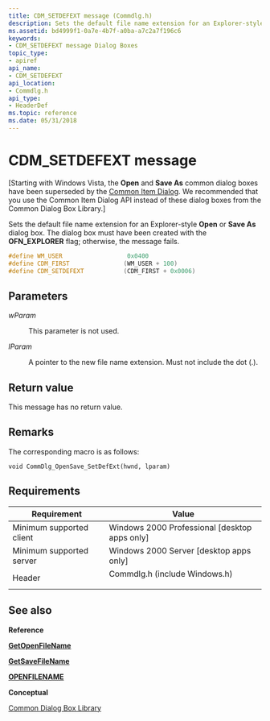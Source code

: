 ```yaml
---
title: CDM_SETDEFEXT message (Commdlg.h)
description: Sets the default file name extension for an Explorer-style Open or Save As dialog box.
ms.assetid: bd4999f1-0a7e-4b7f-a0ba-a7c2a7f196c6
keywords:
- CDM_SETDEFEXT message Dialog Boxes
topic_type:
- apiref
api_name:
- CDM_SETDEFEXT
api_location:
- Commdlg.h
api_type:
- HeaderDef
ms.topic: reference
ms.date: 05/31/2018
---
```


# CDM\_SETDEFEXT message

\[Starting with Windows Vista, the **Open** and **Save As** common dialog boxes have been superseded by the [Common Item Dialog](/previous-versions/windows/desktop/legacy/bb776913(v=vs.85)). We recommended that you use the Common Item Dialog API instead of these dialog boxes from the Common Dialog Box Library.\]

Sets the default file name extension for an Explorer-style **Open** or **Save As** dialog box. The dialog box must have been created with the **OFN\_EXPLORER** flag; otherwise, the message fails.


```C++
#define WM_USER                  0x0400
#define CDM_FIRST               (WM_USER + 100)
#define CDM_SETDEFEXT           (CDM_FIRST + 0x0006)
```



## Parameters

<dl> <dt>

*wParam* 
</dt> <dd>

This parameter is not used.

</dd> <dt>

*lParam* 
</dt> <dd>

A pointer to the new file name extension. Must not include the dot (.).

</dd> </dl>

## Return value

This message has no return value.

## Remarks

The corresponding macro is as follows:

``` syntax
void CommDlg_OpenSave_SetDefExt(hwnd, lparam)
```

## Requirements



| Requirement | Value |
|-------------------------------------|----------------------------------------------------------------------------------------------------------|
| Minimum supported client<br/> | Windows 2000 Professional \[desktop apps only\]<br/>                                               |
| Minimum supported server<br/> | Windows 2000 Server \[desktop apps only\]<br/>                                                     |
| Header<br/>                   | <dl> <dt>Commdlg.h (include Windows.h)</dt> </dl> |



## See also

<dl> <dt>

**Reference**
</dt> <dt>

[**GetOpenFileName**](/windows/desktop/api/Commdlg/nf-commdlg-getopenfilenamea)
</dt> <dt>

[**GetSaveFileName**](/windows/desktop/api/Commdlg/nf-commdlg-getsavefilenamea)
</dt> <dt>

[**OPENFILENAME**](/windows/win32/api/commdlg/ns-commdlg-openfilenamea)
</dt> <dt>

**Conceptual**
</dt> <dt>

[Common Dialog Box Library](common-dialog-box-library.md)
</dt> </dl>

 

